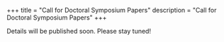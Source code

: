 +++
title = "Call for Doctoral Symposium Papers"
description = "Call for Doctoral Symposium Papers"
+++

Details will be published soon. Please stay tuned!